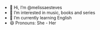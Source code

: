 - 👋 Hi, I’m @melissaesteves
- 👀 I’m interested in music, books and series
- 🌱 I’m currently learning English
- 😄 Pronouns: She - Her
